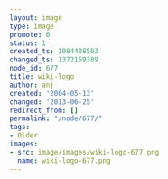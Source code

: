 ```yaml
---
layout: image
type: image
promote: 0
status: 1
created_ts: 1084408503
changed_ts: 1372159389
node_id: 677
title: wiki-logo
author: anj
created: '2004-05-13'
changed: '2013-06-25'
redirect_from: []
permalink: "/node/677/"
tags:
- Older
images:
- src: image/images/wiki-logo-677.png
  name: wiki-logo-677.png
---
```


